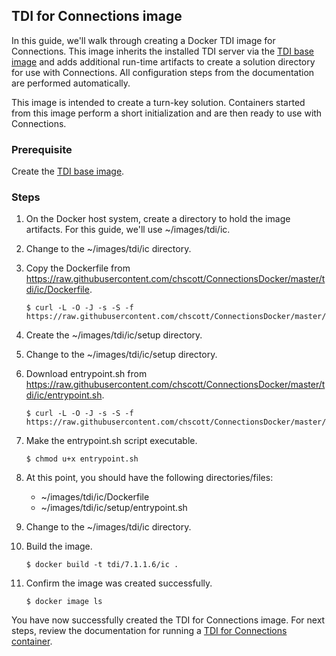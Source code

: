 ## TDI for Connections image

In this guide, we'll walk through creating a Docker TDI image for Connections. This image inherits the installed TDI server
via the [TDI base image](tdi_base.md) and adds additional run-time artifacts to create a solution directory for use with 
Connections. All configuration steps from the documentation are performed automatically.

This image is intended to create a turn-key solution. Containers started from this image perform a short initialization and
are then ready to use with Connections.

### Prerequisite

Create the [TDI base image](tdi_base.md).

### Steps

1. On the Docker host system, create a directory to hold the image artifacts. For this guide, we'll use ~/images/tdi/ic.

2. Change to the ~/images/tdi/ic directory.
      
3. Copy the Dockerfile from https://raw.githubusercontent.com/chscott/ConnectionsDocker/master/tdi/ic/Dockerfile. 

   ```
   $ curl -L -O -J -s -S -f https://raw.githubusercontent.com/chscott/ConnectionsDocker/master/tdi/ic/Dockerfile
   ```  
   
4. Create the ~/images/tdi/ic/setup directory.
   
5. Change to the ~/images/tdi/ic/setup directory.
   
6. Download entrypoint.sh from https://raw.githubusercontent.com/chscott/ConnectionsDocker/master/tdi/ic/entrypoint.sh.

   ```
   $ curl -L -O -J -s -S -f https://raw.githubusercontent.com/chscott/ConnectionsDocker/master/tdi/ic/entrypoint.sh
   ```

7. Make the entrypoint.sh script executable.

   ```
   $ chmod u+x entrypoint.sh
   ```
   
8. At this point, you should have the following directories/files:

   - ~/images/tdi/ic/Dockerfile
   - ~/images/tdi/ic/setup/entrypoint.sh
   
9. Change to the ~/images/tdi/ic directory.

10. Build the image.

    ```
    $ docker build -t tdi/7.1.1.6/ic .
    ```
    
11. Confirm the image was created successfully.

    ```
    $ docker image ls
    ```
    
You have now successfully created the TDI for Connections image. For next steps, review the documentation for running a 
[TDI for Connections container](../containers/tdi_ic.md).